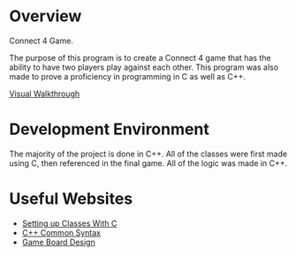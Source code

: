 # Overview
Connect 4 Game.

The purpose of this program is to create a Connect 4 game that has the ability to have two players play against each other. This program was also made to prove a proficiency in programming in C as well as C++.

[Visual Walkthrough]()

# Development Environment

The majority of the project is done in C++. All of the classes were first made using C, then referenced in the final game. All of the logic was made in C++.

# Useful Websites

* [Setting up Classes With C](https://www.geeksforgeeks.org/cpp/c-classes-and-objects/?utm_source=chatgpt.com)
* [C++ Common Syntax](https://www.w3schools.com/cpp/cpp_syntax.asp)
* [Game Board Design](https://www.youtube.com/watch?v=NgaKcELwx38)